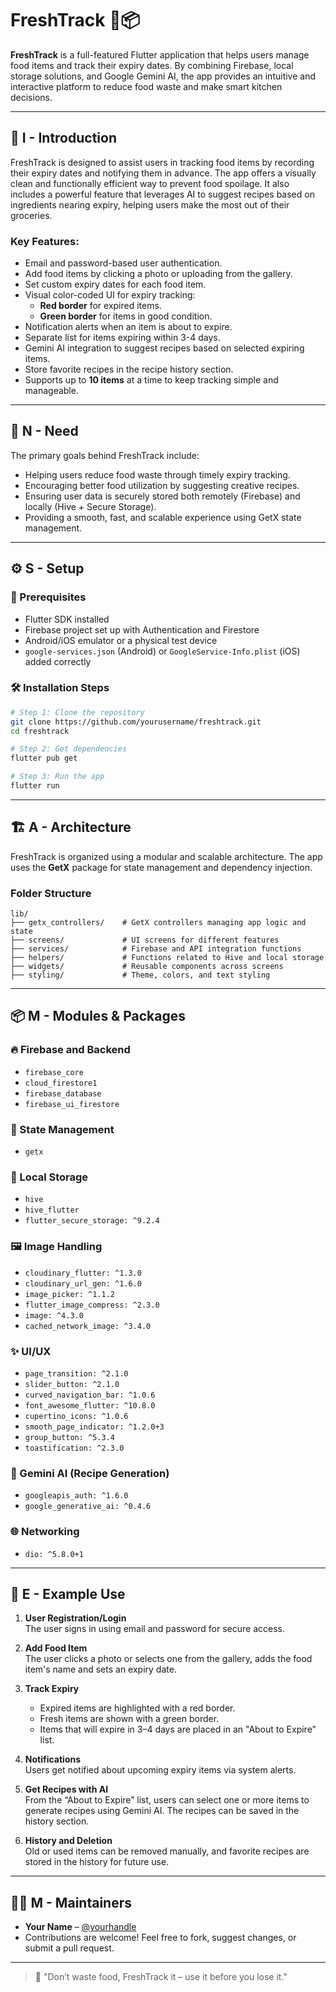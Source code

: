 # FreshTrack 🥦📦

**FreshTrack** is a full-featured Flutter application that helps users manage food items and track their expiry dates. By combining Firebase, local storage solutions, and Google Gemini AI, the app provides an intuitive and interactive platform to reduce food waste and make smart kitchen decisions.

---

## 🧩 I - Introduction

FreshTrack is designed to assist users in tracking food items by recording their expiry dates and notifying them in advance. The app offers a visually clean and functionally efficient way to prevent food spoilage. It also includes a powerful feature that leverages AI to suggest recipes based on ingredients nearing expiry, helping users make the most out of their groceries.

### Key Features:
- Email and password-based user authentication.
- Add food items by clicking a photo or uploading from the gallery.
- Set custom expiry dates for each food item.
- Visual color-coded UI for expiry tracking:
  - **Red border** for expired items.
  - **Green border** for items in good condition.
- Notification alerts when an item is about to expire.
- Separate list for items expiring within 3-4 days.
- Gemini AI integration to suggest recipes based on selected expiring items.
- Store favorite recipes in the recipe history section.
- Supports up to **10 items** at a time to keep tracking simple and manageable.

---

## 📌 N - Need

The primary goals behind FreshTrack include:
- Helping users reduce food waste through timely expiry tracking.
- Encouraging better food utilization by suggesting creative recipes.
- Ensuring user data is securely stored both remotely (Firebase) and locally (Hive + Secure Storage).
- Providing a smooth, fast, and scalable experience using GetX state management.

---

## ⚙️ S - Setup

### 🔧 Prerequisites
- Flutter SDK installed
- Firebase project set up with Authentication and Firestore
- Android/iOS emulator or a physical test device
- `google-services.json` (Android) or `GoogleService-Info.plist` (iOS) added correctly

### 🛠 Installation Steps

```bash
# Step 1: Clone the repository
git clone https://github.com/yourusername/freshtrack.git
cd freshtrack

# Step 2: Get dependencies
flutter pub get

# Step 3: Run the app
flutter run
```

---

## 🏗️ A - Architecture

FreshTrack is organized using a modular and scalable architecture. The app uses the **GetX** package for state management and dependency injection.

### Folder Structure

```
lib/
├── getx_controllers/    # GetX controllers managing app logic and state
├── screens/             # UI screens for different features
├── services/            # Firebase and API integration functions
├── helpers/             # Functions related to Hive and local storage
├── widgets/             # Reusable components across screens
├── styling/             # Theme, colors, and text styling
```

---

## 📦 M - Modules & Packages

### 🔥 Firebase and Backend
- `firebase_core`
- `cloud_firestore1`
- `firebase_database`
- `firebase_ui_firestore`

### 🧠 State Management
- `getx`

### 💾 Local Storage
- `hive`
- `hive_flutter`
- `flutter_secure_storage: ^9.2.4`

### 🖼 Image Handling
- `cloudinary_flutter: ^1.3.0`
- `cloudinary_url_gen: ^1.6.0`
- `image_picker: ^1.1.2`
- `flutter_image_compress: ^2.3.0`
- `image: ^4.3.0`
- `cached_network_image: ^3.4.0`

### ✨ UI/UX
- `page_transition: ^2.1.0`
- `slider_button: ^2.1.0`
- `curved_navigation_bar: ^1.0.6`
- `font_awesome_flutter: ^10.8.0`
- `cupertino_icons: ^1.0.6`
- `smooth_page_indicator: ^1.2.0+3`
- `group_button: ^5.3.4`
- `toastification: ^2.3.0`

### 🤖 Gemini AI (Recipe Generation)
- `googleapis_auth: ^1.6.0`
- `google_generative_ai: ^0.4.6`

### 🌐 Networking
- `dio: ^5.8.0+1`

---

## 🧪 E - Example Use

1. **User Registration/Login**  
   The user signs in using email and password for secure access.

2. **Add Food Item**  
   The user clicks a photo or selects one from the gallery, adds the food item's name and sets an expiry date.

3. **Track Expiry**  
   - Expired items are highlighted with a red border.
   - Fresh items are shown with a green border.
   - Items that will expire in 3–4 days are placed in an "About to Expire" list.

4. **Notifications**  
   Users get notified about upcoming expiry items via system alerts.

5. **Get Recipes with AI**  
   From the “About to Expire” list, users can select one or more items to generate recipes using Gemini AI. The recipes can be saved in the history section.

6. **History and Deletion**  
   Old or used items can be removed manually, and favorite recipes are stored in the history for future use.

---

## 👨‍💻 M - Maintainers

- **Your Name** – [@yourhandle](https://github.com/yourusername)
- Contributions are welcome! Feel free to fork, suggest changes, or submit a pull request.

---

> 🌱 "Don’t waste food, FreshTrack it – use it before you lose it."
